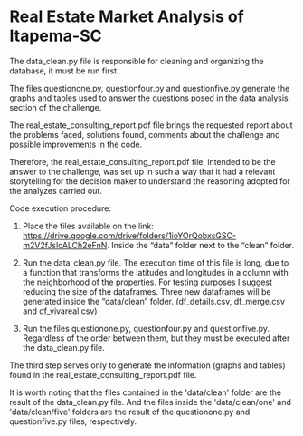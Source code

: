 # Real Estate Market Analysis of Itapema-SC

The data_clean.py file is responsible for cleaning and organizing the database, it must be run first.

The files questionone.py, questionfour.py and questionfive.py generate the graphs and tables used to answer the questions posed in the data analysis section of the challenge.

The real_estate_consulting_report.pdf file brings the requested report about the problems faced, solutions found, comments about the challenge and possible improvements in the code.

Therefore, the real_estate_consulting_report.pdf file, intended to be the answer to the challenge, was set up in such a way that it had a relevant storytelling for the decision maker to understand the reasoning adopted for the analyzes carried out.

Code execution procedure:

  1. Place the files available on the link: https://drive.google.com/drive/folders/1ioYOrQobxsGSC-m2V2fJslcALCh2eFnN. Inside the “data” folder next to the “clean” folder.
  
  2. Run the data_clean.py file. The execution time of this file is long, due to a function that transforms the latitudes and longitudes in a column with the neighborhood of the properties. For testing purposes I suggest reducing the size of the dataframes. Three new dataframes will be generated inside the “data/clean” folder. (df_details.csv, df_merge.csv and df_vivareal.csv)
  
  3. Run the files questionone.py, questionfour.py and questionfive.py. Regardless of the order between them, but they must be executed after the data_clean.py file.

The third step serves only to generate the information (graphs and tables) found in the real_estate_consulting_report.pdf file.

It is worth noting that the files contained in the 'data/clean' folder are the result of the data_clean.py file. And the files inside the 'data/clean/one' and 'data/clean/five' folders are the result of the questionone.py and questionfive.py files, respectively.
